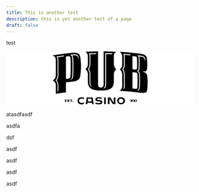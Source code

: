 ```yaml
---
title: This is another test
description: this is yet another test of a page
draft: false
---
```

test

![](/public/img/pub-casino.svg)

atasdfasdf

asdfa

dsf

asdf

asdf

asdf

asdf